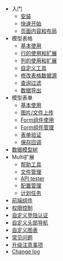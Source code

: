 
- 入门
  - [安装](/zh/installation.md)
  - [快速开始](/zh/quick-start.md)
  - [页面内容和布局](/zh/content-layout.md)
- 模型表格
  - [基本使用](/zh/model-grid.md)
  - [行的使用和扩展](/zh/model-grid-actions.md)
  - [列的使用和扩展](/zh/model-grid-column.md)
  - [自定义工具](/zh/model-grid-custom-tools.md)
  - [修改表格数据源](/zh/model-grid-data.md)
  - [查询过滤](/zh/model-grid-filters.md)
  - [数据导出](/zh/model-grid-export.md)
- 模型表单
  - [基本使用](/zh/model-form.md)
  - [图片/文件上传](/zh/model-form-upload.md)
  - [Form组件使用](/zh/model-form-fields.md)
  - [Form组件管理](/zh/model-form-field-management.md)
  - [表单验证](/zh/model-form-validation.md)
  - [保存回调](/zh/model-form-callback.md)
- [数据模型树](/zh/model-tree.md)
- Multi扩展
  - [帮助工具](/zh/extension-helpers.md)
  - [文件管理](/zh/extension-media-manager.md)
  - [API tester](/zh/extension-api-tester.md)
  - [配置管理](/zh/extension-config.md)
  - [计划任务](/zh/extension-scheduling.md)
- [前端组件](/zh/widgets.md)
- [权限控制](/zh/permission.md)
- [自定义登陆认证](/zh/custom-authentication.md)
- [自定义头部导航](/zh/custom-navbar.md)
- [自定义图表](/zh/custom-chart.md)
- [常见问题](/zh/qa.md)
- [升级注意事项](/zh/upgrade.md)
- [Change log](/zh/change-log.md)